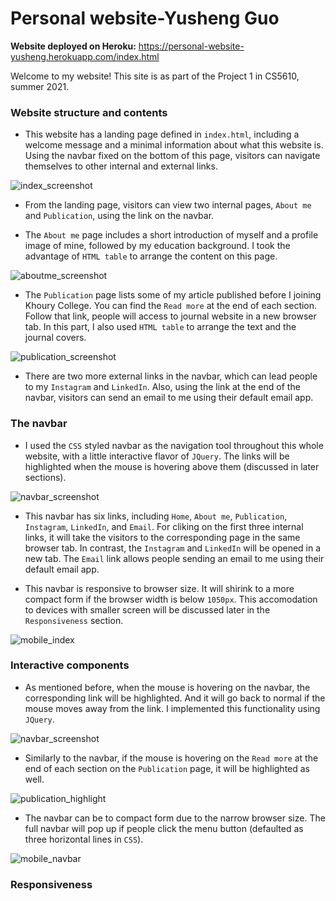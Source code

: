 # Personal website-Yusheng Guo

**Website deployed on Heroku:**
<https://personal-website-yusheng.herokuapp.com/index.html>

Welcome to my website! This site is as part of the Project 1 in CS5610, summer 2021.

### Website structure and contents
* This website has a landing page defined in `index.html`, including a welcome message and a minimal information about what this website is. Using the navbar fixed on the bottom of this page, visitors can navigate themselves to other internal and external links.

![index_screenshot](https://github.ccs.neu.edu/NEU-CS5610-SU21/PersonalWebsite-YushengGuo/blob/master/screenshots/index.png?raw=true)

* From the landing page, visitors can view two internal pages, `About me` and `Publication`, using the link on the navbar.

* The `About me` page includes a short introduction of myself and a profile image of mine, followed by my education background. I took the advantage of `HTML table` to arrange the content on this page.

![aboutme_screenshot](https://github.ccs.neu.edu/NEU-CS5610-SU21/PersonalWebsite-YushengGuo/blob/master/screenshots/aboutme.png?raw=true)

* The `Publication` page lists some of my article published before I joining Khoury College. You can find the `Read more` at the end of each section. Follow that link, people will access to journal website in a new browser tab. In this part, I also used `HTML table` to arrange the text and the journal covers.

![publication_screenshot](https://github.ccs.neu.edu/NEU-CS5610-SU21/PersonalWebsite-YushengGuo/blob/master/screenshots/publication.png?raw=true)

* There are two more external links in the navbar, which can lead people to my `Instagram` and `LinkedIn`. Also, using the link at the end of the navbar, visitors can send an email to me using their default email app.

### The navbar

* I used the `CSS` styled navbar as the navigation tool throughout this whole website, with a little interactive flavor of `JQuery`. The links will be highlighted when the mouse is hovering above them (discussed in later sections).

![navbar_screenshot](https://github.ccs.neu.edu/NEU-CS5610-SU21/PersonalWebsite-YushengGuo/blob/master/screenshots/navbar_highlight.png?raw=true)

* This navbar has six links, including `Home`, `About me`, `Publication`, `Instagram`, `LinkedIn`, and `Email`. For cliking on the first three internal links, it will take the visitors to the corresponding page in the same browser tab. In contrast, the `Instagram` and `LinkedIn` will be opened in a new tab. The `Email` link allows people sending an email to me using their default email app.

* This navbar is responsive to browser size. It will shirink to a more compact form if the browser width is below `1050px`. This accomodation to devices with smaller screen will be discussed later in the `Responsiveness` section.

![mobile_index](https://github.ccs.neu.edu/NEU-CS5610-SU21/PersonalWebsite-YushengGuo/blob/master/screenshots/mobile_index.png?raw=true)

### Interactive components

* As mentioned before, when the mouse is hovering on the navbar, the corresponding link will be highlighted. And it will go back to normal if the mouse moves away from the link. I implemented this functionality using `JQuery`.

![navbar_screenshot](https://github.ccs.neu.edu/NEU-CS5610-SU21/PersonalWebsite-YushengGuo/blob/master/screenshots/navbar_highlight.png?raw=true)

* Similarly to the navbar, if the mouse is hovering on the `Read more` at the end of each section on the `Publication` page, it will be highlighted as well.

![publication_highlight](https://github.ccs.neu.edu/NEU-CS5610-SU21/PersonalWebsite-YushengGuo/blob/master/screenshots/readmore_highlight.png?raw=true)

* The navbar can be to compact form due to the narrow browser size. The full navbar will pop up if people click the menu button (defaulted as three horizontal lines in `CSS`).

![mobile_navbar](https://github.ccs.neu.edu/NEU-CS5610-SU21/PersonalWebsite-YushengGuo/blob/master/screenshots/mobile_navbar.png?raw=true)

### Responsiveness
